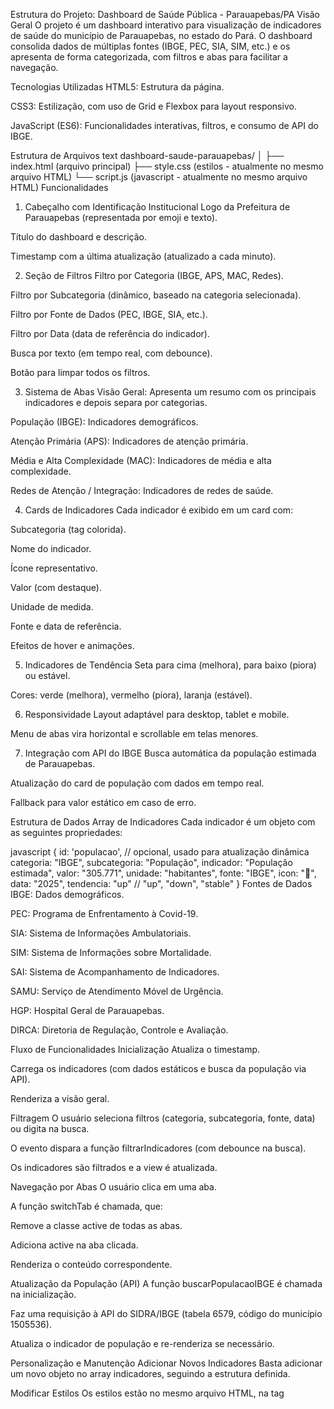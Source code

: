 Estrutura do Projeto: Dashboard de Saúde Pública - Parauapebas/PA
Visão Geral
O projeto é um dashboard interativo para visualização de indicadores de saúde do município de Parauapebas, no estado do Pará. O dashboard consolida dados de múltiplas fontes (IBGE, PEC, SIA, SIM, etc.) e os apresenta de forma categorizada, com filtros e abas para facilitar a navegação.

Tecnologias Utilizadas
HTML5: Estrutura da página.

CSS3: Estilização, com uso de Grid e Flexbox para layout responsivo.

JavaScript (ES6): Funcionalidades interativas, filtros, e consumo de API do IBGE.

Estrutura de Arquivos
text
dashboard-saude-parauapebas/
│
├── index.html (arquivo principal)
├── style.css (estilos - atualmente no mesmo arquivo HTML)
└── script.js (javascript - atualmente no mesmo arquivo HTML)
Funcionalidades
1. Cabeçalho com Identificação Institucional
Logo da Prefeitura de Parauapebas (representada por emoji e texto).

Título do dashboard e descrição.

Timestamp com a última atualização (atualizado a cada minuto).

2. Seção de Filtros
Filtro por Categoria (IBGE, APS, MAC, Redes).

Filtro por Subcategoria (dinâmico, baseado na categoria selecionada).

Filtro por Fonte de Dados (PEC, IBGE, SIA, etc.).

Filtro por Data (data de referência do indicador).

Busca por texto (em tempo real, com debounce).

Botão para limpar todos os filtros.

3. Sistema de Abas
Visão Geral: Apresenta um resumo com os principais indicadores e depois separa por categorias.

População (IBGE): Indicadores demográficos.

Atenção Primária (APS): Indicadores de atenção primária.

Média e Alta Complexidade (MAC): Indicadores de média e alta complexidade.

Redes de Atenção / Integração: Indicadores de redes de saúde.

4. Cards de Indicadores
Cada indicador é exibido em um card com:

Subcategoria (tag colorida).

Nome do indicador.

Ícone representativo.

Valor (com destaque).

Unidade de medida.

Fonte e data de referência.

Efeitos de hover e animações.

5. Indicadores de Tendência
Seta para cima (melhora), para baixo (piora) ou estável.

Cores: verde (melhora), vermelho (piora), laranja (estável).

6. Responsividade
Layout adaptável para desktop, tablet e mobile.

Menu de abas vira horizontal e scrollable em telas menores.

7. Integração com API do IBGE
Busca automática da população estimada de Parauapebas.

Atualização do card de população com dados em tempo real.

Fallback para valor estático em caso de erro.

Estrutura de Dados
Array de Indicadores
Cada indicador é um objeto com as seguintes propriedades:

javascript
{
  id: 'populacao', // opcional, usado para atualização dinâmica
  categoria: "IBGE",
  subcategoria: "População",
  indicador: "População estimada",
  valor: "305.771",
  unidade: "habitantes",
  fonte: "IBGE",
  icon: "👥",
  data: "2025",
  tendencia: "up" // "up", "down", "stable"
}
Fontes de Dados
IBGE: Dados demográficos.

PEC: Programa de Enfrentamento à Covid-19.

SIA: Sistema de Informações Ambulatoriais.

SIM: Sistema de Informações sobre Mortalidade.

SAI: Sistema de Acompanhamento de Indicadores.

SAMU: Serviço de Atendimento Móvel de Urgência.

HGP: Hospital Geral de Parauapebas.

DIRCA: Diretoria de Regulação, Controle e Avaliação.

Fluxo de Funcionalidades
Inicialização
Atualiza o timestamp.

Carrega os indicadores (com dados estáticos e busca da população via API).

Renderiza a visão geral.

Filtragem
O usuário seleciona filtros (categoria, subcategoria, fonte, data) ou digita na busca.

O evento dispara a função filtrarIndicadores (com debounce na busca).

Os indicadores são filtrados e a view é atualizada.

Navegação por Abas
O usuário clica em uma aba.

A função switchTab é chamada, que:

Remove a classe active de todas as abas.

Adiciona active na aba clicada.

Renderiza o conteúdo correspondente.

Atualização da População (API)
A função buscarPopulacaoIBGE é chamada na inicialização.

Faz uma requisição à API do SIDRA/IBGE (tabela 6579, código do município 1505536).

Atualiza o indicador de população e re-renderiza se necessário.

Personalização e Manutenção
Adicionar Novos Indicadores
Basta adicionar um novo objeto no array indicadores, seguindo a estrutura definida.

Modificar Estilos
Os estilos estão no mesmo arquivo HTML, na tag <style>. É possível extrair para um arquivo CSS externo.

Modificar Fontes de Dados
Para alterar a API da população, modifique a função buscarPopulacaoIBGE.

Para adicionar novas fontes, inclua no filtro de fonte e nos indicadores.

Considerações de Performance
Uso de debounce na busca para evitar múltiplas renderizações.

Cache de elementos DOM para melhor performance.

Animações CSS otimizadas.

Compatibilidade
Navegadores modernos (Chrome, Firefox, Safari, Edge).

Responsivo para mobile e tablet.

Possíveis Expansões
Gráficos e visualizações mais elaboradas.

Exportação de relatórios.

Mais integrações com APIs de saúde.

Sistema de login para diferentes níveis de acesso.

Este documento serve como um guia completo para entender, manter e expandir o projeto.

PROMPT: Estrutura Completa do Projeto Dashboard de Saúde Pública
📋 VISÃO GERAL DO PROJETO
Nome do Projeto: Dashboard de Saúde Pública - Parauapebas/PA
Objetivo: Sistema de visualização e monitoramento de indicadores de saúde do município
Público-Alvo: Gestores públicos, profissionais de saúde, pesquisadores e população em geral
Tecnologias: HTML5, CSS3, JavaScript (ES6+), APIs REST
Status: Em produção - Versão 1.0

🏗️ ARQUITETURA TÉCNICA
Estrutura de Arquivos
text
dashboard-saude-parauapebas/
│
├── index.html                      # Arquivo principal
├── assets/
│   ├── css/
│   │   └── style.css              # Estilos (atualmente inline)
│   ├── js/
│   │   └── script.js              # JavaScript (atualmente inline)
│   ├── img/
│   │   ├── logo-prefeitura.png    # Logo oficial
│   │   └── favicon.ico            # Ícone do site
│   └── data/
│       └── indicadores.json       # Base de dados (opcional)
│
└── README.md                       # Documentação
Stack Tecnológico
Frontend: HTML5 semântico, CSS3 com Grid/Flexbox, JavaScript vanilla

APIs: IBGE SIDRA (dados populacionais)

Design: Responsivo, Mobile-First

Performance: Debounce, Cache DOM, Lazy Loading

🎨 SISTEMA DE DESIGN
Paleta de Cores
css
/* Cores Principais */
--primary-color: #667eea           /* Azul principal */
--secondary-color: #764ba2         /* Roxo secundário */
--accent-ibge: #f56565            /* Vermelho - IBGE */
--accent-aps: #48bb78             /* Verde - APS */
--accent-mac: #ed8936             /* Laranja - MAC */
--accent-redes: #9f7aea           /* Roxo - Redes */
--text-primary: #000000           /* Preto - Texto principal */
--text-secondary: #4a5568         /* Cinza - Texto secundário */
--background: #f8fafc             /* Cinza claro - Fundo */
Tipografia
Fonte Principal: 'Segoe UI', Tahoma, Geneva, Verdana, sans-serif

Hierarquia:

Títulos: 2.5rem (h1), 1.5rem (h2), 1.1rem (h3)

Corpo: 0.95rem - 1.1rem

Pequeno: 0.8rem - 0.9rem

Componentes de UI
Header: Logo + Título + Timestamp

Filtros: Grid responsivo de controles

Tabs System: Navegação vertical/horizontal

Cards: Indicadores com hover effects

Overview: Visão geral com métricas principais

📊 ESTRUTURA DE DADOS
Schema dos Indicadores
javascript
{
  id: string,                     // Identificador único
  categoria: "IBGE" | "Atenção Primária (APS)" | "Média e Alta Complexidade (MAC)" | "Redes de Atenção / Integração",
  subcategoria: string,           // e.g., "População", "Cobertura", "Consultas"
  indicador: string,              // Nome completo do indicador
  valor: string,                  // Valor formatado (e.g., "305.771", "89.4%")
  unidade: string,                // Unidade de medida
  fonte: "IBGE" | "PEC" | "SIA" | "SIM" | "SAI" | "SAMU" | "HGP" | "DIRCA",
  icon: string,                   // Emoji representativo
  data: string,                   // Data de referência (YYYY-MM-DD)
  tendencia: "up" | "down" | "stable"  // Direção da tendência
}
Categorias e Subcategorias
text
IBGE:
  ↳ População

Atenção Primária (APS):
  ↳ Cobertura
  ↳ Quantidade de ACS
  ↳ Quantidade de Equipes
  ↳ Consultas
  ↳ Atendimentos
  ↳ Programas Específicos
  ↳ Doenças Crônicas
  ↳ Prevenção
  ↳ Inovação

Média e Alta Complexidade (MAC):
  ↳ Regulação
  ↳ Especialidades
  ↳ Exames
  ↳ Internação
  ↳ Urgência/Emergência

Redes de Atenção / Integração:
  ↳ Saúde Mental (RAPS)
  ↳ Saúde da Mulher/Criança
  ↳ Urgência
🔧 FUNCIONALIDADES PRINCIPAIS
1. Sistema de Filtros
javascript
// Filtros disponíveis
- Categoria (dropdown)
- Subcategoria (dinâmico)
- Fonte de dados (dropdown)
- Período (date picker)
- Busca textual (input text)
- Limpeza de filtros (botão)
2. Navegação por Abas
javascript
// Abas disponíveis
- 📈 Visão Geral (overview)
- 📊 População (IBGE) (ibge)
- 🏡 Atenção Primária (APS) (aps)
- 🏥 Média e Alta Complexidade (mac)
- 🔗 Redes de Atenção (redes)
3. Integração com APIs
javascript
// API IBGE - População
Endpoint: https://apisidra.ibge.gov.br/values/t/6579/n6/1505536
Código Município: 1505536 (Parauapebas)
Tabela: 6579 (Estimativa populacional)
4. Responsividade
css
/* Breakpoints */
- Desktop: > 1024px
- Tablet: 768px - 1024px
- Mobile: < 768px
🚀 FLUXO DE EXECUÇÃO
Inicialização
DOM Content Loaded

Atualizar timestamp

Inicializar subcategorias

Buscar dados população (API IBGE)

Renderizar visão geral

Atualizar estatísticas

Filtragem em Tempo Real
Event Listeners em todos os filtros

Debounce na busca (300ms)

Aplicar filtros combinados

Atualizar view baseado na aba atual

Mostrar/ocultar estados (loading, sem resultados)

Navegação entre Abas
Clique na aba → switchTab()

Remover active de todos

Adicionar active ao selecionado

Renderizar conteúdo específico

📱 COMPONENTES DETALHADOS
Header Component
html
<div class="header-top">
  <div class="logo-container">
    <div class="logo-img">🏛️</div>
    <div class="logo-text">
      <div class="prefeitura">PREFEITURA DE PARAUAPEBAS</div>
      <div class="slogan">Um novo tempo, uma nova história</div>
      <div class="secretaria"><strong>SEMSA</strong> - Secretaria Municipal de Saúde</div>
    </div>
  </div>
  <div class="header-title">
    <h1>🏥 Dashboard de Saúde Pública</h1>
    <p>Parauapebas - Pará | Indicadores e Métricas de Saúde Baseados em Dados Reais</p>
  </div>
</div>
Filter Component
html
<div class="filters-grid">
  <!-- 5 filtros + botão limpar -->
  <div class="filter-group">[Categoria]</div>
  <div class="filter-group">[Subcategoria]</div>
  <div class="filter-group">[Fonte]</div>
  <div class="filter-group">[Data]</div>
  <div class="filter-group">[Busca]</div>
  <div class="filter-group">[Limpar]</div>
</div>
Card Components
html
<!-- Card de Indicador -->
<div class="indicator-card categoria-ibge">
  <div class="card-subcategory">População</div>
  <div class="card-header">...</div>
  <div class="card-value">305.771</div>
  <div class="card-unit">habitantes</div>
  <div class="card-source">Fonte: IBGE | 2025</div>
</div>

<!-- Card de Visão Geral -->
<div class="overview-card">
  <div class="overview-icon">👥</div>
  <div class="overview-title">População estimada</div>
  <div class="overview-value">305.771</div>
  <div class="overview-unit">habitantes</div>
  <div class="trend-indicator trend-up">↗️ Tendência</div>
</div>
🔄 ESTADOS DA APLICAÇÃO
Loading State
html
<div class="loading-state show">
  <div class="spinner"></div>
  <p>Carregando indicadores de saúde...</p>
</div>
Empty State
html
<div class="no-results show">
  <div class="no-results-icon">🔍</div>
  <h3>Nenhum indicador encontrado</h3>
  <p>Tente ajustar os filtros para encontrar os indicadores desejados.</p>
</div>
Error State (API)
javascript
// Fallback para erro na API IBGE
.catch(err => {
  console.error('Erro ao buscar dados do IBGE:', err);
  // Usar valor estático como fallback
  indicadorPopulacao.valor = "305.771";
  indicadorPopulacao.data = "2025";
});
🎯 FUNÇÕES PRINCIPAIS
Core Functions
javascript
// 1. Gerenciamento de Estado
let dadosFiltrados = [...indicadores];
let abaAtual = 'overview';
let searchTimeout;

// 2. Funções Principais
updateTimestamp()              // Atualiza relógio
switchTab(tabId, element)      // Troca de aba
filtrarIndicadores()           // Aplica filtros
renderizarIndicadores()        // Renderiza cards
renderizarVisaoGeral()         // Renderiza overview
buscarPopulacaoIBGE()          // API IBGE
clearAllFilters()              // Limpa filtros
atualizarSubcategorias()       // Subcategorias dinâmicas
atualizarEstatisticasFiltros() // Stats de filtros
Utility Functions
javascript
criarCardIndicador(indicador)     // Template do card
criarCardVisaoGeral(indicador)    // Template overview
criarSecaoCategoria()             // Template seção
formatarData(dataString)          // Formata datas
debounce(func, wait)              // Otimização performance
📈 PERFORMANCE E OTIMIZAÇÃO
Técnicas Implementadas
Debounce Search: 300ms delay na busca

DOM Caching: Elementos cacheados em domElements

Event Delegation: Listeners eficientes

CSS Transforms: Animações performáticas

Lazy Rendering: Renderização sob demanda

Métricas Alvo
First Contentful Paint: < 1.5s

Time to Interactive: < 3s

Lighthouse Score: > 90

Mobile Performance: Otimizado

🔒 CONSIDERAÇÕES DE ACESSIBILIDADE
Features Implementadas
✅ Navegação por teclado (Tab/Enter)

✅ Contraste adequado (fonte preta)

✅ Labels semânticos nos formulários

✅ ARIA labels implícitas

✅ Textos alternativos para ícones

Melhorias Futuras
Screen reader compatibility

High contrast mode

Keyboard navigation enhancements

🌐 INTEGRAÇÕES E APIs
API IBGE SIDRA
javascript
const codMunicipio = 1505536; // Parauapebas
const url = `https://apisidra.ibge.gov.br/values/t/6579/n6/${codMunicipio}`;

// Response Structure
{
  "D2N": "2025",              // Ano
  "V": "305771",              // Valor numérico
  // ... outros campos
}
Estrutura de Resposta
A API retorna array de objetos com dados históricos, onde o último elemento é o ano mais recente.

📋 CHECKLIST DE IMPLEMENTAÇÃO
✅ Concluído
Estrutura HTML semântica

Sistema de design responsivo

Navegação por abas

Sistema de filtros completo

Integração com API IBGE

Estados de loading/error

Performance optimizations

Acessibilidade básica

🔄 Em Desenvolvimento
Exportação de dados

Gráficos e visualizações

Sistema de favoritos

Modo offline

PWA capabilities

🚀 INSTRUÇÕES DE IMPLANTAÇÃO
Desenvolvimento
bash
# 1. Clone ou baixe o projeto
# 2. Abra index.html em servidor local
python -m http.server 8000
# ou
npx serve .
Produção
bash
# 1. Hospedar em servidor web estático
# 2. Configurar HTTPS (para APIs)
# 3. Configurar CORS se necessário
# 4. Monitorar performance
Variáveis de Ambiente (Futuro)
javascript
// config.js
const CONFIG = {
  IBGE_API_URL: 'https://apisidra.ibge.gov.br/values',
  MUNICIPIO_CODE: '1505536',
  CACHE_TIMEOUT: 3600000 // 1 hora
};
📞 SUPORTE E MANUTENÇÃO
Monitoramento
Console errors (JavaScript)

API response times

User interactions analytics

Mobile usage statistics

Atualizações Regulares
Dados populacionais (anual)

Indicadores de saúde (mensal)

Manutenção de APIs

Security patches
